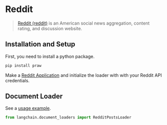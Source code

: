 # Reddit

>[Reddit (reddit)](www.reddit.com) is an American social news aggregation, content rating, and discussion website.

## Installation and Setup

First, you need to install a python package.

```bash
pip install praw
```

Make a [Reddit Application](https://www.reddit.com/prefs/apps/) and initialize the loader with with your Reddit API credentials.

## Document Loader

See a [usage example](../modules/indexes/document_loaders/examples/reddit.ipynb).


```python
from langchain.document_loaders import RedditPostsLoader
```
